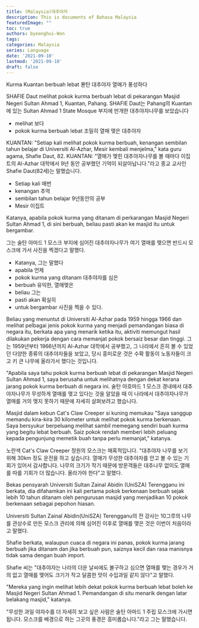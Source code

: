 ```yaml
---
title: (Malaysia)대추야자
description: This is documents of Bahasa Malaysia
featuredImage: ""
toc: true
authors: byeonghui-Won
tags:
categories: Malaysia
series: Language
date: '2021-09-10'
lastmod: '2021-09-10'
draft: false
---
```


Kurma Kuantan berbuah lebat
콴탄 대추야자 열매가 풍성하다

SHAFIE Daut melihat pokok kurma berbuah lebat di pekarangan Masjid Negeri Sultan Ahmad 1, Kuantan, Pahang.
SHAFIE Daut는 Pahang의 Kuantan에 있는 Sultan Ahmad 1 State Mosque 부지에 만개한 대추야자나무를 보았습니다

+ melihat 보다
+ pokok kurma berbuah lebat 조밀히 열매 맺은 대추야자

KUANTAN: "Setiap kali melihat pokok kurma berbuah, kenangan sembilan tahun belajar di Universiti Al-Azhar, Mesir kembali menjelma," kata guru agama, Shafie Daut, 82.
KUANTAN: "열매가 맺힌 대추야자나무를 볼 때마다 이집트의 Al-Azhar 대학에서 9년 동안 공부했던 기억이 되살아납니다."라고 종교 교사인 Shafie Daut(82세)는 말했습니다.

+ Setiap kali 매번
+ kenangan 추억
+ sembilan tahun belajar 9년동안의 공부
+ Mesir 이집트

Katanya, apabila pokok kurma yang ditanam di perkarangan Masjid Negeri Sultan Ahmad 1, di sini berbuah, beliau pasti akan ke masjid itu untuk bergambar.

그는 술탄 아마드 1 모스크 부지에 심어진 대추야자나무가 여기 열매를 맺으면 반드시 모스크에 가서 사진을 찍겠다고 말했다.

+ Katanya, 그는 말했다
+ apabila 언제
+ pokok kurma yang ditanam 대추야자를 심은
+ berbuah 유익한, 열매맺은
+ beliau 그는
+ pasti akan 확실히 
+ untuk bergambar 사진을 찍을 수 있다.


Beliau yang menuntut di Universiti Al-Azhar pada 1959 hingga 1966 dan melihat pelbagai jenis pokok kurma yang menjadi pemandangan biasa di negara itu, berkata apa yang menarik ketika itu, aktiviti memungut hasil dilakukan pekerja dengan cara memanjat pokok bersaiz besar dan tinggi.
그는 1959년부터 1966년까지 Al-Azhar 대학에서 공부했고, 그 나라에서 흔히 볼 수 있었던 다양한 종류의 대추야자들을 보았고, 당시 흥미로운 것은 수확 활동이 노동자들이 크고 키 큰 나무에 올라가서 했다는 것입니다.

"Apabila saya tahu pokok kurma berbuah lebat di pekarangan Masjid Negeri Sultan Ahmad 1, saya berusaha untuk melihatnya dengan dekat kerana jarang pokok kurma berbuah di negara ini.
술탄 아흐마드 1 모스크 경내에서 대추야자나무가 무성하게 열매를 맺고 있다는 것을 알았을 때 이 나라에서 대추야자나무가 열매를 거의 맺지 못하기 때문에 자세히 살펴보려고 했습니다.

Masjid dalam kebun
Cat's Claw Creeper si kuning memukau
"Saya sanggup memandu kira-kira 30 kilometer untuk melihat pokok kurma berkenaan. Saya bersyukur berpeluang melihat sambil memegang sendiri buah kurma yang begitu lebat berbuah. Saiz pokok rendah memberi lebih peluang kepada pengunjung memetik buah tanpa perlu memanjat," katanya.

노란색 Cat's Claw Creeper 정원의 모스크는 매혹적입니다.
"대추야자 나무를 보기 위해 30km 정도 운전을 하고 싶습니다. 열매가 무성한 대추야자를 안고 볼 수 있는 기회가 있어서 감사합니다. 나무의 크기가 작기 때문에 방문객들은 대추나무 없이도 열매를 따를 기회가 더 많습니다. 올라가야 한다"고 말했다.

Bekas pensyarah Universiti Sultan Zainal Abidin (UniSZA) Terengganu ini berkata, dia difahamkan ini kali pertama pokok berkenaan berbuah sejak lebih 10 tahun ditanam oleh pengurusan masjid yang menjadikan 10 pokok berkenaan sebagai pepohon hiasan.

Universiti Sultan Zainal Abidin(UniSZA) Terengganu의 전 강사는 10그루의 나무를 관상수로 만든 모스크 관리에 의해 심어진 이후로 열매를 맺은 것은 이번이 처음이라고 말했다.

Shafie berkata, walaupun cuaca di negara ini panas, pokok kurma jarang berbuah jika ditanam dan jika berbuah pun, saiznya kecil dan rasa manisnya tidak sama dengan buah import.

Shafie 씨는 "대추야자는 나라의 더운 날씨에도 불구하고 심으면 열매를 맺는 경우가 거의 없고 열매를 맺어도 크기가 작고 달콤한 맛이 수입과일 같지 않다"고 말했다.

"Mereka yang ingin melihat lebih dekat pokok kurma berbuah lebat boleh ke Masjid Negeri Sultan Ahmad 1. Pemandangan di situ menarik dengan latar belakang masjid," katanya.

"무성한 과일 야자수를 더 자세히 보고 싶은 사람은 술탄 아마드 1 주립 모스크에 가시면 됩니다. 모스크를 배경으로 하는 그곳의 풍경은 흥미롭습니다."라고 그는 말했습니다.
